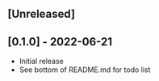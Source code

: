 ## [Unreleased]

## [0.1.0] - 2022-06-21
 * Initial release
 * See bottom of README.md for todo list
